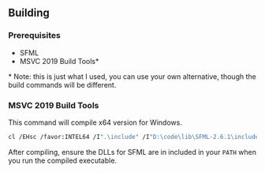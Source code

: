 ## Building

### Prerequisites

- SFML
- MSVC 2019 Build Tools\*

\* Note: this is just what I used, you can use your own alternative, though the build commands will be different.

### MSVC 2019 Build Tools

This command will compile x64 version for Windows.

```sh
cl /EHsc /favor:INTEL64 /I".\include" /I"D:\code\lib\SFML-2.6.1\include" .\src\Raytracing.cpp .\src\Obstacle.cpp /link /LIBPATH:"D:\code\lib\SFML-2.6.1\lib" sfml-audio.lib sfml-graphics.lib sfml-main.lib sfml-network.lib sfml-system.lib sfml-window.lib
```

After compiling, ensure the DLLs for SFML are in included in your `PATH` when you run the compiled executable.
